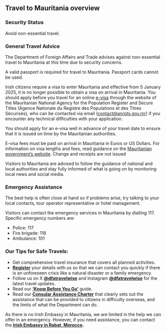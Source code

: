 ## Travel to Mauritania overview

### **Security Status**

Avoid non-essential travel.

### **General Travel Advice**

The Department of Foreign Affairs and Trade advises against non-essential travel to Mauritania at this time due to security concerns.

A valid passport is required for travel to Mauritania. Passport cards cannot be used.

Irish citizens require a visa to enter Mauritania and effective from 5 January 2025, it is no longer possible to obtain a visa on arrival in Mauritania. You should apply before you travel for an online [e-visa](https://anrpts.gov.mr/visa/requestvisa) through the website of the Mauritanian National Agency for the Population Register and Secure Titles (Agence Nationale du Registre des Populations et des Titres Sécurisés), who can be contacted via email (contact@anrpts.gov.mr) if you encounter any technical difficulties with your application.

You should apply for an e-visa well in advance of your travel date to ensure that it is issued on time by the Mauritanian authorities.

E-visa fees must be paid on arrival in Mauritania in Euros or US Dollars. For information on visa lengths and fees, read guidance on the [Mauritanian government’s website](https://www.diplomatie.gov.mr/fr/node/50). Change and receipts are not issued

Visitors to Mauritania are advised to follow the guidance of national and local authorities and stay fully informed of what is going on by monitoring local news and social media.

### **Emergency Assistance**

The best help is often close at hand so if problems arise, try talking to your local contacts, tour operator representative or hotel management.

Visitors can contact the emergency services in Mauritania by dialling 117. Specific emergency numbers are:

* Police: 117
* Fire brigade: 118
* Ambulance: 101

### **Our Tips for Safe Travels:**

* Get comprehensive travel insurance that covers all planned activities.
* [**Register**](https://www.ireland.ie/en/dfa/overseas-travel/citizens-registration/) your details with us so that we can contact you quickly if there is an unforeseen crisis like a natural disaster or a family emergency.
* Follow us on X [**@dfatravelwise**](https://www.twitter.com/DFATravelWise) and Instagram [**@dfatravelwise**](https://www.instagram.com/dfatravelwise/) for the latest travel updates.
* Read our [**‘Know Before You Go’**](https://www.ireland.ie/en/dfa/overseas-travel/know-before-you-go/) guide.
* Read our [**Consular Assistance Charter**](https://www.ireland.ie/en/dfa/overseas-travel/assistance-abroad/consular-assistance-charter/) that clearly sets out the assistance that can be provided to citizens in difficulty overseas, and the limits of what the Department can do.

As there is no Irish Embassy in Mauritania, we are limited in the help we can offer in an emergency. However, if you need assistance, you can contact the [**Irish Embassy in Rabat, Morocco**](https://www.ireland.ie/en/morocco/rabat/)**.**